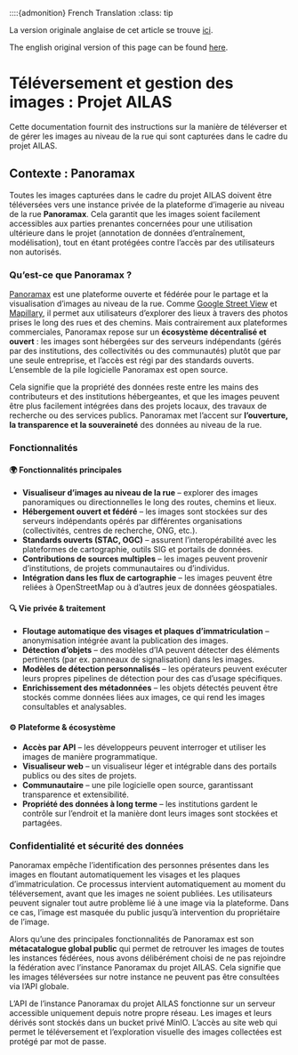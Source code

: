 ::::{admonition} French Translation 
:class: tip

La version originale anglaise de cet article se trouve [ici](/content/GIS_AA/en_AILAS_madagascar_section_O.md).

The english original version of this page can be found [here](/content/GIS_AA/en_AILAS_madagascar_section_O.md).

# Téléversement et gestion des images : Projet AILAS

Cette documentation fournit des instructions sur la manière de téléverser et de gérer les images au niveau de la rue qui sont capturées dans le cadre du projet AILAS.

## Contexte : Panoramax

Toutes les images capturées dans le cadre du projet AILAS doivent être téléversées vers une instance privée de la plateforme d’imagerie au niveau de la rue **Panoramax**. Cela garantit que les images soient facilement accessibles aux parties prenantes concernées pour une utilisation ultérieure dans le projet (annotation de données d’entraînement, modélisation), tout en étant protégées contre l’accès par des utilisateurs non autorisés.

### Qu’est-ce que Panoramax ?

[Panoramax](https://panoramax.fr) est une plateforme ouverte et fédérée pour le partage et la visualisation d’images au niveau de la rue. Comme [Google Street View](https://www.google.com/streetview/) et [Mapillary](https://www.mapillary.com), il permet aux utilisateurs d’explorer des lieux à travers des photos prises le long des rues et des chemins. Mais contrairement aux plateformes commerciales, Panoramax repose sur un **écosystème décentralisé et ouvert** : les images sont hébergées sur des serveurs indépendants (gérés par des institutions, des collectivités ou des communautés) plutôt que par une seule entreprise, et l’accès est régi par des standards ouverts. L’ensemble de la pile logicielle Panoramax est open source.

Cela signifie que la propriété des données reste entre les mains des contributeurs et des institutions hébergeantes, et que les images peuvent être plus facilement intégrées dans des projets locaux, des travaux de recherche ou des services publics. Panoramax met l’accent sur **l’ouverture, la transparence et la souveraineté** des données au niveau de la rue.

### Fonctionnalités

#### 🌍 Fonctionnalités principales

* **Visualiseur d’images au niveau de la rue** – explorer des images panoramiques ou directionnelles le long des routes, chemins et lieux.
* **Hébergement ouvert et fédéré** – les images sont stockées sur des serveurs indépendants opérés par différentes organisations (collectivités, centres de recherche, ONG, etc.).
* **Standards ouverts (STAC, OGC)** – assurent l’interopérabilité avec les plateformes de cartographie, outils SIG et portails de données.
* **Contributions de sources multiples** – les images peuvent provenir d’institutions, de projets communautaires ou d’individus.
* **Intégration dans les flux de cartographie** – les images peuvent être reliées à OpenStreetMap ou à d’autres jeux de données géospatiales.

#### 🔍 Vie privée & traitement

* **Floutage automatique des visages et plaques d’immatriculation** – anonymisation intégrée avant la publication des images.
* **Détection d’objets** – des modèles d’IA peuvent détecter des éléments pertinents (par ex. panneaux de signalisation) dans les images.
* **Modèles de détection personnalisés** – les opérateurs peuvent exécuter leurs propres pipelines de détection pour des cas d’usage spécifiques.
* **Enrichissement des métadonnées** – les objets détectés peuvent être stockés comme données liées aux images, ce qui rend les images consultables et analysables.

#### ⚙️ Plateforme & écosystème

* **Accès par API** – les développeurs peuvent interroger et utiliser les images de manière programmatique.
* **Visualiseur web** – un visualiseur léger et intégrable dans des portails publics ou des sites de projets.
* **Communautaire** – une pile logicielle open source, garantissant transparence et extensibilité.
* **Propriété des données à long terme** – les institutions gardent le contrôle sur l’endroit et la manière dont leurs images sont stockées et partagées.

### Confidentialité et sécurité des données

Panoramax empêche l’identification des personnes présentes dans les images en floutant automatiquement les visages et les plaques d’immatriculation. Ce processus intervient automatiquement au moment du téléversement, avant que les images ne soient publiées. Les utilisateurs peuvent signaler tout autre problème lié à une image via la plateforme. Dans ce cas, l’image est masquée du public jusqu’à intervention du propriétaire de l’image.

Alors qu’une des principales fonctionnalités de Panoramax est son **métacatalogue global public** qui permet de retrouver les images de toutes les instances fédérées, nous avons délibérément choisi de ne pas rejoindre la fédération avec l’instance Panoramax du projet AILAS. Cela signifie que les images téléversées sur notre instance ne peuvent pas être consultées via l’API globale.

L’API de l’instance Panoramax du projet AILAS fonctionne sur un serveur accessible uniquement depuis notre propre réseau. Les images et leurs dérivés sont stockés dans un bucket privé MinIO. L’accès au site web qui permet le téléversement et l’exploration visuelle des images collectées est protégé par mot de passe.

